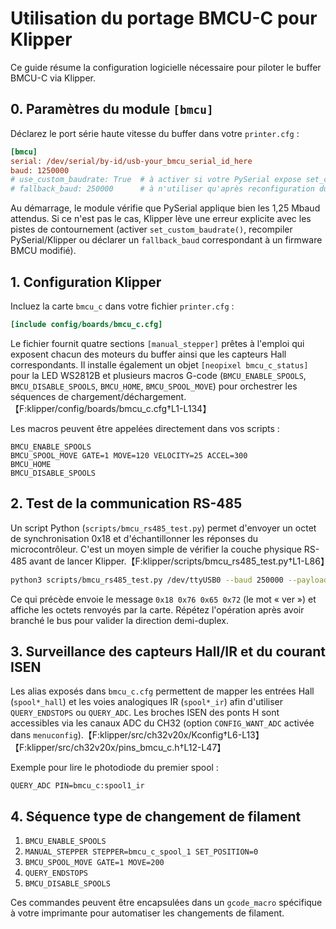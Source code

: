 # Utilisation du portage BMCU-C pour Klipper

Ce guide résume la configuration logicielle nécessaire pour piloter le buffer BMCU-C via Klipper.

## 0. Paramètres du module `[bmcu]`

Déclarez le port série haute vitesse du buffer dans votre `printer.cfg` :

```ini
[bmcu]
serial: /dev/serial/by-id/usb-your_bmcu_serial_id_here
baud: 1250000
# use_custom_baudrate: True  # à activer si votre PySerial expose set_custom_baudrate()
# fallback_baud: 250000      # à n'utiliser qu'après reconfiguration du BMCU
```

Au démarrage, le module vérifie que PySerial applique bien les 1,25 Mbaud attendus. Si ce n'est pas le cas, Klipper lève une erreur explicite avec les pistes de contournement (activer `set_custom_baudrate()`, recompiler PySerial/Klipper ou déclarer un `fallback_baud` correspondant à un firmware BMCU modifié).

## 1. Configuration Klipper

Incluez la carte `bmcu_c` dans votre fichier `printer.cfg` :

```ini
[include config/boards/bmcu_c.cfg]
```

Le fichier fournit quatre sections `[manual_stepper]` prêtes à l'emploi qui exposent chacun des moteurs du buffer ainsi que les capteurs Hall correspondants. Il installe également un objet `[neopixel bmcu_c_status]` pour la LED WS2812B et plusieurs macros G-code (`BMCU_ENABLE_SPOOLS`, `BMCU_DISABLE_SPOOLS`, `BMCU_HOME`, `BMCU_SPOOL_MOVE`) pour orchestrer les séquences de chargement/déchargement.【F:klipper/config/boards/bmcu_c.cfg†L1-L134】

Les macros peuvent être appelées directement dans vos scripts :

```gcode
BMCU_ENABLE_SPOOLS
BMCU_SPOOL_MOVE GATE=1 MOVE=120 VELOCITY=25 ACCEL=300
BMCU_HOME
BMCU_DISABLE_SPOOLS
```

## 2. Test de la communication RS-485

Un script Python (`scripts/bmcu_rs485_test.py`) permet d'envoyer un octet de synchronisation 0x18 et d'échantillonner les réponses du microcontrôleur. C'est un moyen simple de vérifier la couche physique RS-485 avant de lancer Klipper.【F:klipper/scripts/bmcu_rs485_test.py†L1-L86】

```bash
python3 scripts/bmcu_rs485_test.py /dev/ttyUSB0 --baud 250000 --payload 766572
```

Ce qui précède envoie le message `0x18 0x76 0x65 0x72` (le mot « ver ») et affiche les octets renvoyés par la carte. Répétez l'opération après avoir branché le bus pour valider la direction demi-duplex.

## 3. Surveillance des capteurs Hall/IR et du courant ISEN

Les alias exposés dans `bmcu_c.cfg` permettent de mapper les entrées Hall (`spool*_hall`) et les voies analogiques IR (`spool*_ir`) afin d'utiliser `QUERY_ENDSTOPS` ou `QUERY_ADC`. Les broches ISEN des ponts H sont accessibles via les canaux ADC du CH32 (option `CONFIG_WANT_ADC` activée dans `menuconfig`).【F:klipper/src/ch32v20x/Kconfig†L6-L13】【F:klipper/src/ch32v20x/pins_bmcu_c.h†L12-L47】

Exemple pour lire le photodiode du premier spool :

```gcode
QUERY_ADC PIN=bmcu_c:spool1_ir
```

## 4. Séquence type de changement de filament

1. `BMCU_ENABLE_SPOOLS`
2. `MANUAL_STEPPER STEPPER=bmcu_c_spool_1 SET_POSITION=0`
3. `BMCU_SPOOL_MOVE GATE=1 MOVE=200`
4. `QUERY_ENDSTOPS`
5. `BMCU_DISABLE_SPOOLS`

Ces commandes peuvent être encapsulées dans un `gcode_macro` spécifique à votre imprimante pour automatiser les changements de filament.
